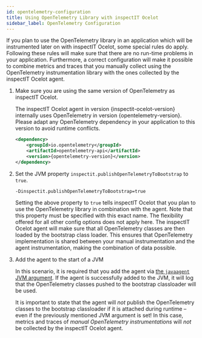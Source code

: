 ```yaml
---
id: opentelemetry-configuration
title: Using OpenTelemetry Library with inspectIT Ocelot
sidebar_label: OpenTelemetry Configuration
---
```


If you plan to use the OpenTelemetry library in an application which will be instrumented later on with inspectIT Ocelot, 
some special rules do apply.
Following these rules will make sure that there are no run-time problems in your application.
Furthermore, a correct configuration will make it possible to combine metrics and traces that you manually collect 
using the OpenTelemetry instrumentation library with the ones collected by the inspectIT Ocelot agent.

1. Make sure you are using the same version of OpenTelemetry as inspectIT Ocelot.
   
   The inspectIT Ocelot agent in version {inspectit-ocelot-version} internally uses OpenTelemetry in version 
   {opentelemetry-version}. Please adapt any OpenTelemetry dependency in your application to this version to avoid runtime conflicts.
   
   ```XML
   <dependency>
       <groupId>io.opentelemetry</groupId>
       <artifactId>opentelemetry-api</artifactId>
       <version>{opentelemetry-version}</version>
   </dependency>
   ```

2. Set the JVM property `inspectit.publishOpenTelemetryToBootstrap` to `true`.

   ```
   -Dinspectit.publishOpenTelemetryToBootstrap=true
   ```

   Setting the above property to `true` tells inspectIT Ocelot that you plan to use the OpenTelemetry library in
   combination with the agent. Note that this property must be specified with this exact name. The flexibility offered 
   for all other config options does not apply here. The inspectIT Ocelot agent will make sure that all OpenTelemetry 
   classes are then loaded by the bootstrap class loader. This ensures that OpenTelemetry implementation is shared 
   between your manual instrumentation and the agent instrumentation, making the combination of data possible.

3. Add the agent to the start of a JVM

   In this scenario, it is required that you add the agent via [the `javaagent` JVM argument](getting-started/installation.md#adding-the-agent-to-a-jvm). 
   If the agent is successfully added to the JVM, it will log that the OpenTelemetry classes pushed to the bootstrap 
   classloader will be used.

   It is important to state that the agent will *not* publish the OpenTelemetry classes to the bootstrap classloader 
   if it is attached during runtime – even if the previously mentioned JVM argument is set! 
   In this case, metrics and traces of *manual OpenTelemetry instrumentations* will *not* be collected by the inspectIT Ocelot agent.
